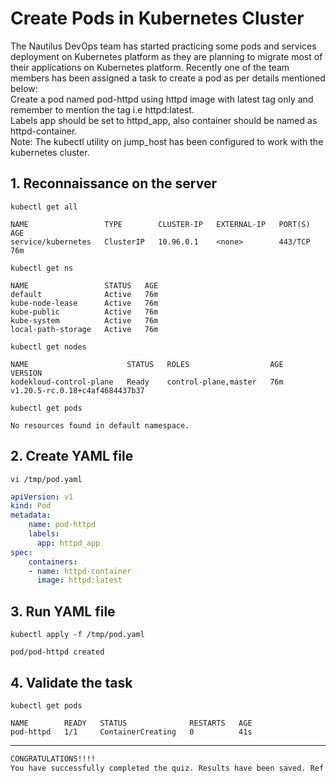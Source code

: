 # Create Pods in Kubernetes Cluster

The Nautilus DevOps team has started practicing some pods and services deployment on Kubernetes platform as they are planning to migrate most of their applications on Kubernetes platform. Recently one of the team members has been assigned a task to create a pod as per details mentioned below:  
Create a pod named pod-httpd using httpd image with latest tag only and remember to mention the tag i.e httpd:latest.  
Labels app should be set to httpd_app, also container should be named as httpd-container.  
Note: The kubectl utility on jump_host has been configured to work with the kubernetes cluster.  


## 1. Reconnaissance on the server
`kubectl get all`  
```console
NAME                 TYPE        CLUSTER-IP   EXTERNAL-IP   PORT(S)   AGE
service/kubernetes   ClusterIP   10.96.0.1    <none>        443/TCP   76m
```

`kubectl get ns`  
```console
NAME                 STATUS   AGE
default              Active   76m
kube-node-lease      Active   76m
kube-public          Active   76m
kube-system          Active   76m
local-path-storage   Active   76m
```

`kubectl get nodes`  
```console
NAME                      STATUS   ROLES                  AGE   VERSION
kodekloud-control-plane   Ready    control-plane,master   76m   v1.20.5-rc.0.18+c4af4684437b37
```

`kubectl get pods`  
```console
No resources found in default namespace.
```


## 2. Create YAML file
`vi /tmp/pod.yaml`  
```yaml
apiVersion: v1
kind: Pod
metadata:
    name: pod-httpd
    labels:
      app: httpd_app
spec:
    containers:
    - name: httpd-container
      image: httpd:latest
```


## 3. Run YAML file
`kubectl apply -f /tmp/pod.yaml`  
```console
pod/pod-httpd created
```


## 4. Validate the task
`kubectl get pods`  
```console
NAME        READY   STATUS              RESTARTS   AGE
pod-httpd   1/1     ContainerCreating   0          41s
```

---


```bash
CONGRATULATIONS!!!!
You have successfully completed the quiz. Results have been saved. Ref ID:631facd35bc665127cd04ffb
```
